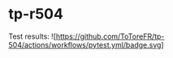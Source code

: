 # tp-r504

Test results: ![https://github.com/ToToreFR/tp-504/actions/workflows/pytest.yml/badge.svg]
